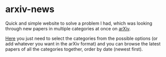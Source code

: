 # arxiv-news
Quick and simple website to solve a problem I had, which was looking through new papers in multiple categories at once on [arXiv](https://arxiv.org/).

[Here](https://arxiv-multicatchup.streamlit.app/) you just need to select the categories from the possible options (or add whatever you want in the arXiv format) and you can browse the latest papers of all the categories together, order by date (newest first).
